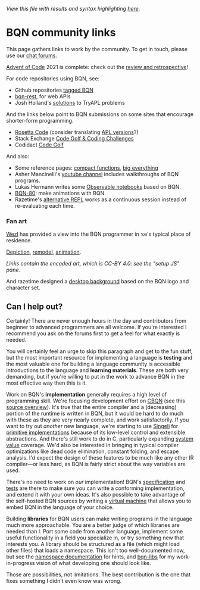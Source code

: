 *View this file with results and syntax highlighting [here](https://mlochbaum.github.io/BQN/community/index.html).*

# BQN community links

This page gathers links to work by the community. To get in touch, please use our [chat forums](forums.md).

[Advent of Code](https://adventofcode.com/) 2021 is complete: check out the [review and retrospective](aoc.md)!

For code repositories using BQN, see:

- Github repositories [tagged BQN](https://github.com/topics/bqn)
- [bqn-rest](https://codeberg.org/CptJimKirk/bqn-rest), for web APIs
- Josh Holland's [solutions](https://git.sr.ht/~jshholland/trybqn/tree) to TryAPL problems

And the links below point to BQN submissions on some sites that encourage shorter-form programming.

- [Rosetta Code](https://rosettacode.org/wiki/Category:BQN) (consider translating [APL versions](https://rosettacode.org/wiki/Category:APL)?)
- Stack Exchange [Code Golf & Coding Challenges](https://codegolf.stackexchange.com/search?tab=newest&q=BQN)
- Codidact [Code Golf](https://codegolf.codidact.com/posts/search?utf8=%E2%9C%93&search=BQN&sort=age)

And also:

- Some reference pages: [compact functions](https://pastebin.com/raw/ynsghrHM), [big everything](https://gist.github.com/dzaima/52b47f898c5d43f72dc2637d6cdadedd)
- Asher Mancinelli's [youtube channel](https://www.youtube.com/channel/UCZ5sL4E662VP1ZwC4h85ttQ) includes walkthroughs of BQN programs.
- Lukas Hermann writes some [Observable notebooks](https://observablehq.com/@lsh?tab=notebooks) based on BQN.
- [BQN-80](https://dancek.github.io/bqn-80): make animations with BQN.
- Razetime's [alternative REPL](https://razetime.github.io/bqn-repl/) works as a continuous session instead of re-evaluating each time.

### Fan art

[Wezl](https://codeberg.org/wezl) has provided a view into the BQN programmer in 𝕩e's typical place of residence.

[Depiction](https://ermineii.github.io/paste/#0fZExDoMwDEX3nOKPZPIZWCJ54gA18gWQuvb4dSghjtP2C2XgPcX4k3BHQ9JNCCGSJrSqrhGyl@R6N1H250w3bMD@neph3@lueAaB6lI2uQkUOJPAHm48DjDwqufIqfzMubuvy27XvszVztAnk6p4oypj48yHZubxDywIDiM4yKm13iQphYZZZyWCZe8OCqTPf@RPa6J/Qm8%23DYs7DoMwEAV7n@J1fCQMQenSYeUQlICXZCXYEHuROD4rTTWjWX@iZTHz5@CrqF5YeSOZdjL3Fz8l9XqpBefaGvrlDKNcKgSKiRfCO@0sxIy@6x8OwGZWMkWcEinZQwihGUY8fYe6vQE), [remodel](https://ermineii.github.io/paste/#0jZA7DsQgDER7TuFyU/kMKUCytsgBMPIFIm27x18gJHxDdoQoeKPBHgVZUktlglCLVYdWkbWDVHg4PXWUyrunG2wAbkxl93MWCZ/GgGEn//NpwIYTMvhDJ28/8OAb7pqjuVXcPbfls6/xiuqKOglFuHZES/FCtMtCtSVOUnkIHj1sDMLAw/ByLjUMBvgYz1q7HEsYp3XYi2UiX4q62nuPlbieSk0jmij4I@k@7gc%23Fcu7CsJAEIXhfp/ikCYXcBODYBFsDD6BlWXcncSBzRg3I0Sf3hVO9R3@icTZVT@B7PgUvfKXcEJ2XDTrzF@K/M7Twltedhg5kAwzJXuJHaJa3TQdxtQV9MEr0gpXoicf2REucWYhZrRNuzcAQlJZyeMtnmJqCH2/O99wsA2q@gc), [animation](https://ermineii.github.io/paste/#07ZhLbuMwDIavInTVAAV4hmwM/Cujm26qQBco0gFmk@MPqYdFSZbtboJMKsFxYPK3HuRHR87ni1maq5q9Li4yVbM2exfn2blz64aWWRuNrR/6vOKezWzMpeN2Xzxh1cd3rSBZngyfJFQrQOyVD5KkGYY9NzlXApq6LQZCx0@GcHldS7SKGIM4/laLgqpMBPDlTkCdmFdTqWAqlTlxXykXSWbtNFExZAgS614vWWYmtuR5fJ5iKK11G41e3gZqd0aNfAgK1lrUINM1JWstajwPRs0Am6ixm1ErVSuoMWlmmkzJWouakGY0awO1R0WNYgQ0aw1qTFoQFrA1rEFWYR1MwVEDGzuDqsStoQ3pqsCtoS3ApnEbtD0obbTkV@FW0yawRaXGraZNpiEqLwS6uInLy2oua94QhxSdJq4GLvGmiBvA/ffAiWCXN57OEdw8Skdpuw3afh1t4T3ikXHzT8zB21PwRpE39mwChwQcNoFDAg47wIUNIxNHx4ibBnHPQlz4p8TaXeQQkMMOcgjIYR@5sNW70WDu1zHH87X2CHMQ5rDLHI4zJ@0odGYw90TMUQZgBzqkr23matUWcn4Cd0DOUyP3XAuT31hURoqbx2tlK2FLtrNOXk7finFaU0bEUmK1kdaU2DH6pVdG/ydroXQOPpx@q7SYWad5gy9UUDUULdv1@A7gzUzBzMu@5R2YFyOMnzdc0TrLtUPaz6cuQk6R9u9BndIMVbJqxeKmRZzMAYFDIcvGzGiRnIWzwroqLY1OGSklV7HxnZ9TH@X9yUwlmt5KNcTyNGnI5h7FNorgvkXw/oMieB9FMIpg/BKMIhhF8EBFINerhRDCs1oO/qWhVxSO@qUh57lXIaHjTp3w8adbLerOpmb4@NutHN8RjfpZq5/LPw%23PY5NT8MwDIbv/RVWL2kHS8s0CYl@HKiQOMAJLki7ZIlXDKkTNZlE@fWkDGH5ZPl9nndE1jLExaI8OY4v9I3Qgbj1UTSwXgpxpNHTlygbCBiDRzRFLet92WTwN@MKIWacH1@fn1I@b/2MQKYTimlSkRwL@LV0YoVuT2oiu9zBIb/QD/k1TI5d8Eqj6Nsq5fv86t8ACXk8x@gYHGtL@rMT3qqlKEXvwYKCpa0uD32eipNFVhMWwqsQUa4t5EdILVLrLKs2EN8pQNpClzCgmUkjPMwTMRLBrt7drOrkQQ5o4MwG55RBGIbt/RvsZQ2b6gc).

*Links contain the encoded art, which is CC-BY 4.0: see the "setup JS" pane.*

And razetime designed a [desktop background](https://gist.github.com/razetime/22e8161d089afcfb7baa08045e590ef5) based on the BQN logo and character set.

## Can I help out?

Certainly! There are never enough hours in the day and contributors from beginner to advanced programmers are all welcome. If you're interested I recommend you ask on the forums first to get a feel for what exactly is needed.

You will certainly feel an urge to skip this paragraph and get to the fun stuff, but the most important resource for implementing a language is **testing** and the most valuable one for building a language community is accessible introductions to the language and **learning materials**. These are both very demanding, but if you're willing to put in the work to advance BQN in the most effective way then this is it.

Work on BQN's **implementation** generally requires a high level of programming skill. We're focusing development effort on [CBQN](https://github.com/dzaima/CBQN) (see this [source overview](https://github.com/dzaima/CBQN/blob/master/src/README.md)). It's true that the entire compiler and a (decreasing) portion of the runtime is written in BQN, but it would be hard to do much with these as they are very nearly complete, and work satisfactorily. If you want to try out *another* new language, we're starting to use [Singeli](https://github.com/mlochbaum/Singeli) for [primitive implementations](../implementation/primitive/README.md) because of its low-level control and extensible abstractions. And there's still work to do in C, particularly expanding [system value](../spec/system.md) coverage. We'd also be interested in bringing in typical compiler optimizations like dead code elimination, constant folding, and escape analysis. I'd expect the design of these features to be much like any other IR compiler—or less hard, as BQN is fairly strict about the way variables are used.

There's no need to work on *our* implementation! BQN's [specification](../spec/README.md) and [tests](../test/README.txt) are there to make sure you can write a conforming implementation, and extend it with your own ideas. It's also possible to take advantage of the self-hosted BQN sources by writing a [virtual machine](../implementation/vm.md) that allows you to embed BQN in the language of your choice.

Building **libraries** for BQN users can make writing programs in the language much more approachable. You are a better judge of which libraries are needed than I. Port some code from another language, implement some useful functionality in a field you specialize in, or try something new that interests you. A library should be structured as a file (which might load other files) that loads a namespace. This isn't too well-documented now, but see the [namespace documentation](../doc/namespace.md) for hints, and [bqn-libs](https://github.com/mlochbaum/bqn-libs/) for my work-in-progress vision of what developing one should look like.

Those are possibilities, not limitations. The best contribution is the one that fixes something I didn't even know was wrong.
